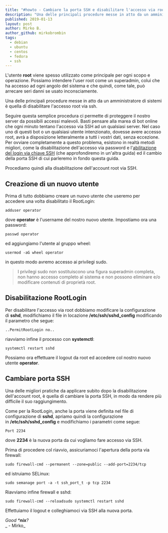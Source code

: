 ```yaml
---
title: "#howto - Cambiare la porta SSH e disabilitare l'accesso via root su Centos"
description: "Una delle principali procedure messe in atto da un amministratore di sistemi è quella di disabilitare l'accesso root via ssh."
published: 2019-01-13
layout: post
author: Mirko B.
author_github: mirkobrombin
tags:
  - debian  
  - ubuntu  
  - centos  
  - fedora  
  - ssh
---
```

L'utente **root** viene spesso utilizzato come principale per ogni scopo e operazione. Possiamo intendere l'user root come un superadmin, colui che ha accesso ad ogni angolo del sistema e che quindi, come tale, può arrecare seri danni se usato inconsciamente.

Una delle principali procedure messe in atto da un amministratore di sistemi è quella di disabilitare l'accesso root via ssh.

Seguire questa semplice procedura ci permette di proteggere il nostro server da possibili accessi malevoli. Basti pensare alla marea di bot online che ogni minuto tentano l'accesso via SSH ad un qualsiasi server. Nel caso uno di questi bot o un qualsiasi utente intenzionato, dovesse avere accesso root, avrà a disposizione letteralmente a tutti i vostri dati, senza eccezione. Per ovviare completamente a questo problema, esistono in realtà metodi migliori, come la disabilitazione dell'accesso via password e l'[abilitazione del login via chiave SSH](https://linuxhub.it/article/howto-autenticazione-chiave-ssh-su-server-centosfedoradebianubuntu-e-derivate) (che approfondiremo in un'altra guida) ed il cambio della porta SSH di cui parleremo in fondo questa guida.

Procediamo quindi alla disabilitazione dell'account root via SSH.

## Creazione di un nuovo utente

Prima di tutto dobbiamo creare un nuovo utente che useremo per accedere una volta disabilitato il RootLogin:

    adduser operator

dove **operator** è l'username del nostro nuovo utente. Impostiamo ora una password:

    passwd operator

ed aggiungiamo l'utente al gruppo wheel:

    usermod -aG wheel operator

in questo modo avremo accesso ai privilegi sudo.

> I privilegi sudo non sostituiscono una figura superadmin completa, non hanno accesso completo al sistema e non possono eliminare e/o modificare contenuti di proprietà root.

## Disabilitazione RootLogin

Per disabilitare l'accesso via root dobbiamo modificare la configurazione di **sshd**, modifichiamo il file in locazione **/etc/ssh/sshd_config** modificando il parametro che segue:

    ..PermitRootLogin no..

riavviamo infine il processo con **systemctl**:

    systemctl restart sshd

Possiamo ora effettuare il logout da root ed accedere col nostro nuovo utente **operator**.

## Cambiare porta SSH

Una delle migliori pratiche da applicare subito dopo la disabilitazione dell'account root, è quella di cambiare la porta SSH, in modo da rendere più difficile il suo raggiungimento.

Come per la RootLogin, anche la porta viene definita nel file di configurazione di **sshd**, apriamo quindi la configurazione in **/etc/ssh/sshd_config** e modifichiamo i parametri come segue:

    Port 2234

dove **2234** è la nuova porta da cui vogliamo fare accesso via SSH.

Prima di procedere col riavvio, assicuriamoci l'apertura della porta via firewall:

    sudo firewall-cmd --permanent --zone=public --add-port=2234/tcp

ed istruiamo SELinux:

    sudo semanage port -a -t ssh_port_t -p tcp 2234

Riavviamo infine firewall e sshd:

    sudo firewall-cmd --reloadsudo systemctl restart sshd

Effettuiamo il logout e colleghiamoci via SSH alla nuova porta.

_Good ***nix**?_  
_ - Mirko_